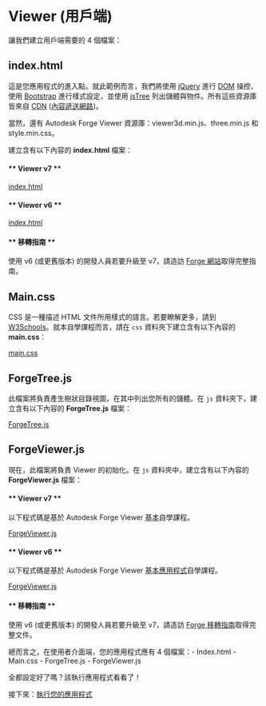 # Viewer (用戶端)

讓我們建立用戶端需要的 4 個檔案：

## index.html

這是您應用程式的進入點。就此範例而言，我們將使用 [jQuery](https://jquery.com) 進行 [DOM](https://www.w3schools.com/js/js_htmldom.asp) 操控、使用 [Bootstrap](https://getbootstrap.com/) 進行樣式設定，並使用 [jsTree](https://www.jstree.com) 列出儲體與物件。所有這些資源庫皆來自 [CDN](https://cdnjs.com/) ([內容遞送網路](https://en.wikipedia.org/wiki/Content_delivery_network))。

當然，還有 Autodesk Forge Viewer 資源庫：viewer3d.min.js、three.min.js 和 style.min.css。

建立含有以下內容的 **index.html** 檔案：

<!-- tabs:start -->

#### \** Viewer v7 \*\*

[index.html](_snippets/viewmodels/common/index.v7.html ':include :type=code html')

#### \** Viewer v6 \*\*

[index.html](_snippets/viewmodels/common/index.v6.html ':include :type=code html')

#### \** 移轉指南 \*\*

使用 v6 (或更舊版本) 的開發人員若要升級至 v7，請造訪 [Forge 網站](https://forge.autodesk.com/en/docs/viewer/v7/change_history/changelog_v7/migration_guide_v6_to_v7/)取得完整指南。

<!-- tabs:end -->


## Main.css

CSS 是一種描述 HTML 文件所用樣式的語言。若要瞭解更多，請到 [W3Schools](https://www.w3schools.com/css/)。就本自學課程而言，請在 `css` 資料夾下建立含有以下內容的 **main.css**：

[main.css](_snippets/viewmodels/common/main.css ':include :type=code css')

## ForgeTree.js

此檔案將負責產生樹狀目錄視圖，在其中列出您所有的儲體。在 `js` 資料夾下，建立含有以下內容的 **ForgeTree.js** 檔案：

[ForgeTree.js](_snippets/viewmodels/common/ForgeTree.js ':include :type=code javascript')

## ForgeViewer.js

現在，此檔案將負責 Viewer 的初始化。在 `js` 資料夾中，建立含有以下內容的 **ForgeViewer.js** 檔案：

<!-- tabs:start -->

#### \** Viewer v7 \*\*

以下程式碼是基於 Autodesk Forge Viewer [基本](https://forge.autodesk.com/en/docs/viewer/v7/developers_guide/viewer_basics/initialization/)自學課程。

[ForgeViewer.js](_snippets/viewmodels/common/ForgeViewer.v7.js ':include :type=code javascript')

#### \** Viewer v6 \*\*

以下程式碼是基於 Autodesk Forge Viewer [基本應用程式](https://forge.autodesk.com/en/docs/viewer/v6/tutorials/basic-application/)自學課程。

[ForgeViewer.js](_snippets/viewmodels/common/ForgeViewer.v6.js ':include :type=code javascript')

#### \** 移轉指南 \*\*

使用 v6 (或更舊版本) 的開發人員若要升級至 v7，請造訪 [Forge 移轉指南](https://forge.autodesk.com/en/docs/viewer/v7/change_history/changelog_v7/migration_guide_v6_to_v7/)取得完整文件。

<!-- tabs:end -->

總而言之，在使用者介面端，您的應用程式應有 4 個檔案：- Index.html - Main.css - ForgeTree.js - ForgeViewer.js

全都設定好了嗎？該執行應用程式看看了！

接下來：[執行您的應用程式](/zh-TW/environment/rundebug/2legged)
